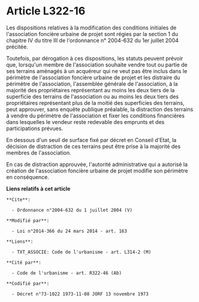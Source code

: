 # Article L322-16

Les dispositions relatives à la modification des conditions initiales de l'association foncière urbaine de projet sont régies
par la section 1 du chapitre IV du titre III de l'ordonnance n° 2004-632 du 1er juillet 2004 précitée. 

Toutefois, par dérogation à ces dispositions, les statuts peuvent prévoir que, lorsqu'un membre de l'association souhaite
vendre tout ou partie de ses terrains aménagés à un acquéreur qui ne veut pas être inclus dans le périmètre de l'association
foncière urbaine de projet et les distraire du périmètre de l'association, l'assemblée générale de l'association, à la
majorité des propriétaires représentant au moins les deux tiers de la superficie des terrains de l'association ou au moins
les deux tiers des propriétaires représentant plus de la moitié des superficies des terrains, peut approuver, sans enquête
publique préalable, la distraction des terrains à vendre du périmètre de l'association et fixer les conditions financières
dans lesquelles le vendeur reste redevable des emprunts et des participations prévues. 

En dessous d'un seuil de surface fixé par décret en Conseil d'Etat, la décision de distraction de ces terrains peut être
prise à la majorité des membres de l'association. 

En cas de distraction approuvée, l'autorité administrative qui a autorisé la création de l'association foncière urbaine de
projet modifie son périmètre en conséquence.

**Liens relatifs à cet article**

	**Cite**:

	  - Ordonnance n°2004-632 du 1 juillet 2004 (V)

	**Modifié par**:

	  - Loi n°2014-366 du 24 mars 2014 - art. 163

	**Liens**:

	  - TXT_ASSOCIE: Code de l'urbanisme - art. L314-2 (M)

	**Cité par**:

	  - Code de l'urbanisme - art. R322-46 (Ab)

	**Codifié par**:

	  - Décret n°73-1022 1973-11-08 JORF 13 novembre 1973
